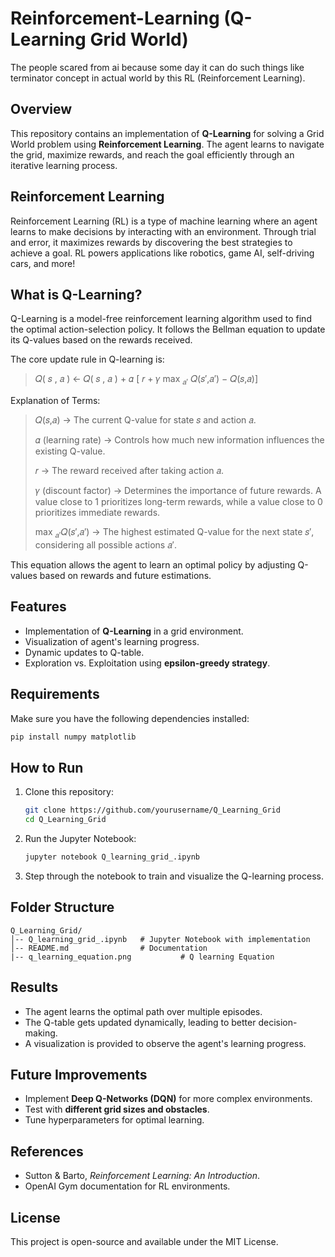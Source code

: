# Reinforcement-Learning (Q-Learning Grid World)
The people scared from ai because some day it can do such things like terminator concept in actual world by this RL (Reinforcement Learning).

## Overview
This repository contains an implementation of **Q-Learning** for solving a Grid World problem using **Reinforcement Learning**. The agent learns to navigate the grid, maximize rewards, and reach the goal efficiently through an iterative learning process.

## Reinforcement Learning 
Reinforcement Learning (RL) is a type of machine learning where an agent learns to make decisions by interacting with an environment. Through trial and error, it maximizes rewards by discovering the best strategies to achieve a goal. RL powers applications like robotics, game AI, self-driving cars, and more!

## What is Q-Learning?
Q-Learning is a model-free reinforcement learning algorithm used to find the optimal action-selection policy. It follows the Bellman equation to update its Q-values based on the rewards received.

The core update rule in Q-learning is:

>𝑄( 𝑠 , 𝑎 ) ← 𝑄( 𝑠 , 𝑎 ) + 𝛼 [ 𝑟 + 𝛾 max <sub>𝑎′</sub> 𝑄(𝑠′,𝑎′) − 𝑄(𝑠,𝑎)]

 
Explanation of Terms:

>𝑄(𝑠,𝑎) → The current Q-value for state 𝑠 and action 𝑎.
>
>𝛼 (learning rate) → Controls how much new information influences the existing Q-value.
>
>𝑟 → The reward received after taking action 𝑎.
>
>𝛾 (discount factor) → Determines the importance of future rewards. A value close to 1 prioritizes long-term rewards, while a value close to 0 prioritizes immediate rewards.
>
>max <sub>𝑎′</sub>𝑄(𝑠′,𝑎′) → The highest estimated Q-value for the next state 𝑠′, considering all possible actions 𝑎′.

This equation allows the agent to learn an optimal policy by adjusting Q-values based on rewards and future estimations.




## Features
- Implementation of **Q-Learning** in a grid environment.
- Visualization of agent's learning progress.
- Dynamic updates to Q-table.
- Exploration vs. Exploitation using **epsilon-greedy strategy**.

## Requirements
Make sure you have the following dependencies installed:
```bash
pip install numpy matplotlib
```

## How to Run
1. Clone this repository:
   ```bash
   git clone https://github.com/yourusername/Q_Learning_Grid
   cd Q_Learning_Grid
   ```
2. Run the Jupyter Notebook:
   ```bash
   jupyter notebook Q_learning_grid_.ipynb
   ```
3. Step through the notebook to train and visualize the Q-learning process.

## Folder Structure
```
Q_Learning_Grid/
│-- Q_learning_grid_.ipynb   # Jupyter Notebook with implementation
│-- README.md                # Documentation
|-- q_learning_equation.png           # Q learning Equation
```

## Results
- The agent learns the optimal path over multiple episodes.
- The Q-table gets updated dynamically, leading to better decision-making.
- A visualization is provided to observe the agent's learning progress.

## Future Improvements
- Implement **Deep Q-Networks (DQN)** for more complex environments.
- Test with **different grid sizes and obstacles**.
- Tune hyperparameters for optimal learning.

## References
- Sutton & Barto, *Reinforcement Learning: An Introduction*.
- OpenAI Gym documentation for RL environments.

## License
This project is open-source and available under the MIT License.





